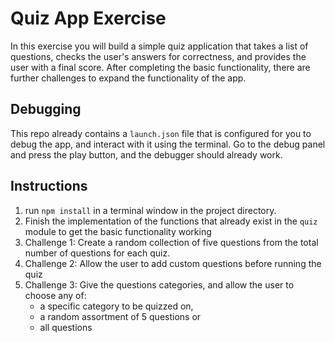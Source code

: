# Quiz App Exercise

In this exercise you will build a simple quiz application that takes a list of questions, checks the user's answers for correctness, and provides the user with a final score. After completing the basic functionality, there are further challenges to expand the functionality of the app.

## Debugging

This repo already contains a `launch.json` file that is configured for you to debug the app, and interact with it using the terminal. Go to the debug panel and press the play button, and the debugger should already work.

## Instructions
1. run `npm install` in a terminal window in the project directory.
1. Finish the implementation of the functions that already exist in the `quiz` module to get the basic functionality working
1. Challenge 1: Create a random collection of five questions from the total number of questions for each quiz.
1. Challenge 2: Allow the user to add custom questions before running the quiz
1. Challenge 3: Give the questions categories, and allow the user to choose any of:
   - a specific category to be quizzed on,
   - a random assortment of 5 questions or
   - all questions
